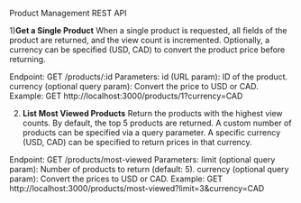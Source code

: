 Product Management REST API


1)**Get a Single Product**
When a single product is requested, all fields of the product are returned, and the view count is incremented.
Optionally, a currency can be specified (USD, CAD) to convert the product price before returning.

Endpoint: GET /products/:id
Parameters:
id (URL param): ID of the product.
currency (optional query param): Convert the price to USD or CAD.
Example:
GET http://localhost:3000/products/1?currency=CAD


2) **List Most Viewed Products**
Return the products with the highest view counts. By default, the top 5 products are returned.
A custom number of products can be specified via a query parameter.
A specific currency (USD, CAD) can be specified to return prices in that currency.

Endpoint: GET /products/most-viewed
Parameters:
limit (optional query param): Number of products to return (default: 5).
currency (optional query param): Convert the prices to USD or CAD.
Example:
GET http://localhost:3000/products/most-viewed?limit=3&currency=CAD
